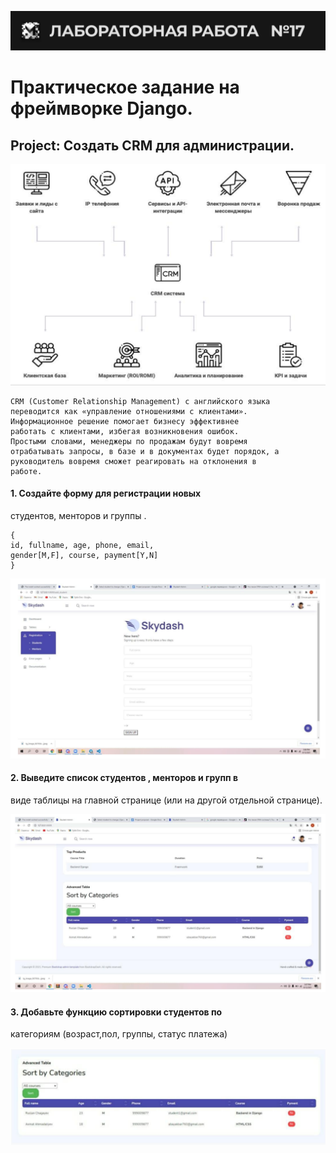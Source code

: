![alt MATE Programming Lab](https://github.com/MATE-Programming/Lab_logo/blob/main/lab_17.svg?raw=true)
# Практическое задание на фреймворке Django.
## Project: Создать CRM для администрации.

![alt MATE Programming Lab](https://github.com/MATE-Programming/CRM_Logo/blob/main/1.png?raw=true)

    CRM (Customer Relationship Management) с английского языка
    переводится как «управление отношениями с клиентами».
    Информационное решение помогает бизнесу эффективнее
    работать с клиентами, избегая возникновения ошибок.
    Простыми словами, менеджеры по продажам будут вовремя
    отрабатывать запросы, в базе и в документах будет порядок, а
    руководитель вовремя сможет реагировать на отклонения в
    работе.

#### 1. Создайте форму для регистрации новых
студентов, менторов и группы .
    
    {
    id, fullname, age, phone, email,
    gender[M,F], course, payment[Y,N]
    }
![alt MATE Programming Lab](https://github.com/MATE-Programming/CRM_Logo/blob/main/2.png?raw=true)

#### 2. Выведите список студентов , менторов и групп в
виде таблицы на главной странице (или на другой
отдельной странице).

![alt MATE Programming Lab](https://github.com/MATE-Programming/CRM_Logo/blob/main/3.png?raw=true)

#### 3. Добавьте функцию сортировки студентов по
категориям (возраст,пол, группы, статус платежа)

![alt MATE Programming Lab](https://github.com/MATE-Programming/CRM_Logo/blob/main/4.png?raw=true)
